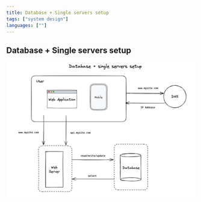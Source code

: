 ```yaml
---
title: Database + Single servers setup
tags: ["system design"]
languages: [""]
---
```


## Database + Single servers setup

![Database + single servers setup](https://raw.githubusercontent.com/AndersDeath/holy-theory/main/images/05-database-single-servers-setup.png)
